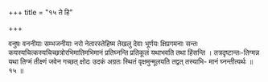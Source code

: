 +++
title = "१५ ते हि"

+++

वनुषः वननीयाः सम्भजनीयाः नरो नेतारस्तेहिष्म तेखलु देवाः भूर्णयः क्षिप्रगमनाः सन्तः कयस्यचित्कस्यचिच्छत्रोरभिमातिमभिमानं प्रतिघ्नन्ति प्रतिकूलं यथाभवति तथा हिंसन्ति । तत्रदृष्टान्तः-तिग्मन्न यथा तिग्मं तीक्ष्णं जवेन गच्छत् क्षोदः उदकं अग्रतः स्थितं वृक्षमुन्मूलयति तद्वत् तस्याभि- मानं घ्नन्तीत्यर्थः ॥ १५ ॥